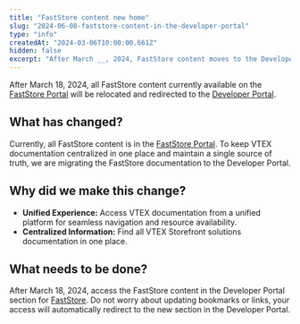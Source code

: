 ```yaml
---
title: "FastStore content new home"
slug: "2024-06-08-faststore-content-in-the-developer-portal"
type: "info"
createdAt: "2024-03-06T10:00:00.661Z"
hidden: false
excerpt: "After March __, 2024, FastStore content moves to the Developer Portal."
---
```


After March 18, 2024, all FastStore content currently available on the [FastStore Portal](htttps://faststore.dev) will be relocated and redirected to the [Developer Portal](https://developers.vtex.com).

## What has changed?

Currently, all FastStore content is in the [FastStore Portal](htttps://faststore.dev).
To keep VTEX documentation centralized in one place and maintain a single source of truth, we are migrating the FastStore documentation to the Developer Portal.

## Why did we make this change?

- **Unified Experience:** Access VTEX documentation from a unified platform for seamless navigation and resource availability.
- **Centralized Information:** Find all VTEX Storefront solutions documentation in one place.

## What needs to be done?

After March 18, 2024, access the FastStore content in the Developer Portal section for [FastStore](/). Do not worry about updating bookmarks or links, your access will automatically redirect to the new section in the Developer Portal.
